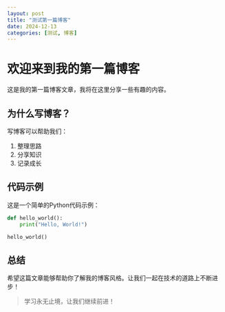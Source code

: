 ```yaml
---
layout: post
title: "测试第一篇博客"
date: 2024-12-13
categories: [测试, 博客]
---
```


# 欢迎来到我的第一篇博客

这是我的第一篇博客文章，我将在这里分享一些有趣的内容。

## 为什么写博客？

写博客可以帮助我们：

1. 整理思路
2. 分享知识
3. 记录成长

## 代码示例

这是一个简单的Python代码示例：

```python
def hello_world():
    print("Hello, World!")

hello_world()
```

## 总结

希望这篇文章能够帮助你了解我的博客风格。让我们一起在技术的道路上不断进步！

> 学习永无止境，让我们继续前进！